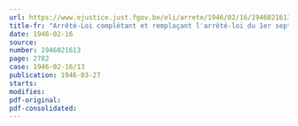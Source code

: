 ```yaml
---
url: https://www.ejustice.just.fgov.be/eli/arrete/1946/02/16/1946021613/justel
title-fr: "Arrêté-Loi complétant et remplaçant l'arrêté-loi du 1er septembre 1944 relatif aux agents de renseignements et d'action"
date: 1946-02-16
source:
number: 1946021613
page: 2782
case: 1946-02-16/13
publication: 1946-03-27
starts:
modifies:
pdf-original:
pdf-consolidated:
---
```


